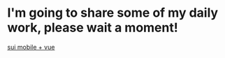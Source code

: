 

# I'm going to share some of my daily work, please wait a moment!

[sui mobile + vue](http://www.google.com)<br />  
